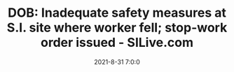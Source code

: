 ---
"title": "DOB: Inadequate safety measures at S.I. site where worker fell; stop-work order issued - SILive.com"
"date": "2021-8-31 7:0:0"
"feed_name": "GOOGLENEWSCONSTRUCTION"
"feed_website": "https://news.google.com/search?q=construction%2Bincident&hl=en-US&gl=US&ceid=US:en"
"feed_rss": "https://news.google.com/rss/search?q=construction%2Bincident&hl=en-US&gl=US&ceid=US:en"
"link": "https://www.silive.com/news/2021/08/department-of-buildings-issues-full-stop-work-order-at-site-where-construction-worker-fell.html"
"file": "_posts/2021-1-1-b8a9fcd248554160b887ec9e2817fde9b8eb9c64.md"
"accident": "0"
"drilling": "0"
"dead": "0"
"injured": "0"
---
